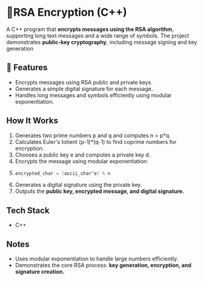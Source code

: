 # 🔐RSA Encryption (C++)
A C++ program that **encrypts messages using the RSA algorithm**, supporting long text messages and a wide range of symbols. The project demonstrates **public-key cryptography**, including message signing and key generation

## 🚀 Features
* Encrypts messages using RSA public and private keys.
* Generates a simple digital signature for each message.
* Handles long messages and symbols efficiently using modular exponentiation.


## How It Works
1. Generates two prime numbers p and q and computes n = p*q.
2. Calculates Euler's totient (p-1)*(q-1) to find coprime numbers for encryption.
3. Chooses a public key e and computes a private key d.
4. Encrypts the message using modular exponentiation:
5. ```cpp
   encrypted_char = (ascii_char^e) % n
6. Generates a digital signature using the private key.
7. Outputs the **public key, encrypted message, and digital signature.**

## Tech Stack
* C++

## Notes
* Uses modular exponentiation to handle large numbers efficiently.
* Demonstrates the core RSA process: **key generation, encryption, and signature creation.**

